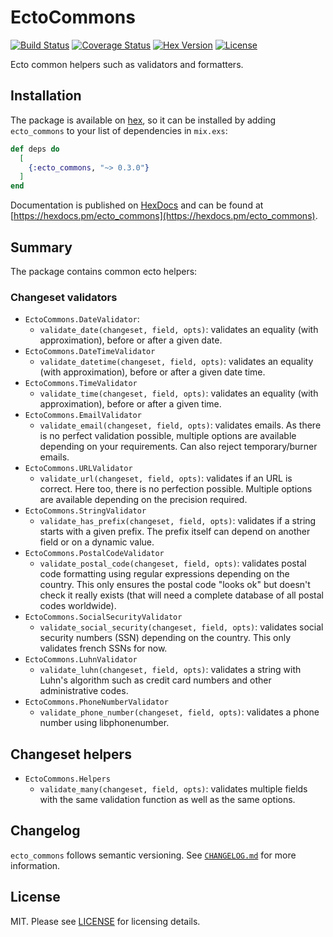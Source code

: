 # EctoCommons

[![Build Status](https://github.com/achedeuzot/ecto_commons/workflows/tests/badge.svg)](https://github.com/achedeuzot/ecto_commons/actions?query=workflow%3Atests+branch%3Amaster) [![Coverage Status](https://coveralls.io/repos/github/achedeuzot/ecto_commons/badge.svg?branch=master)](https://coveralls.io/github/achedeuzot/ecto_commons?branch=master) [![Hex Version](https://img.shields.io/hexpm/v/ecto_commons.svg)](https://hex.pm/packages/ecto_commons) [![License](http://img.shields.io/badge/license-MIT-brightgreen.svg)](http://opensource.org/licenses/MIT)

Ecto common helpers such as validators and formatters.

## Installation

The package is available on [hex](https://hex.pm/), so it can be installed
by adding `ecto_commons` to your list of dependencies in `mix.exs`:

```elixir
def deps do
  [
    {:ecto_commons, "~> 0.3.0"}
  ]
end
```

Documentation is published on [HexDocs](https://hexdocs.pm) and can
be found at [https://hexdocs.pm/ecto_commons](https://hexdocs.pm/ecto_commons).

## Summary

The package contains common ecto helpers:

### Changeset validators
  - `EctoCommons.DateValidator`:
    - `validate_date(changeset, field, opts)`: validates an equality (with
       approximation), before or after a given date.
  - `EctoCommons.DateTimeValidator`
    - `validate_datetime(changeset, field, opts)`: validates an equality (with
       approximation), before or after a given date time.
  - `EctoCommons.TimeValidator`
    - `validate_time(changeset, field, opts)`: validates an equality (with
       approximation), before or after a given time.
  - `EctoCommons.EmailValidator`
    - `validate_email(changeset, field, opts)`: validates emails. As there is no
      perfect validation possible, multiple options are available depending
      on your requirements. Can also reject temporary/burner emails.
  - `EctoCommons.URLValidator`
    - `validate_url(changeset, field, opts)`: validates if an URL is correct. Here
      too, there is no perfection possible. Multiple options are available
      depending on the precision required.
  - `EctoCommons.StringValidator`
    - `validate_has_prefix(changeset, field, opts)`: validates if a string starts
      with a given prefix. The prefix itself can depend on another field or
      on a dynamic value.
  - `EctoCommons.PostalCodeValidator`
    - `validate_postal_code(changeset, field, opts)`: validates postal code formatting
      using regular expressions depending on the country. This only ensures the postal
      code "looks ok" but doesn't check it really exists (that will need a complete
      database of all postal codes worldwide).
  - `EctoCommons.SocialSecurityValidator`
    - `validate_social_security(changeset, field, opts)`: validates social security
      numbers (SSN) depending on the country. This only validates french SSNs for now.
  - `EctoCommons.LuhnValidator`
    - `validate_luhn(changeset, field, opts)`: validates a string with Luhn's
      algorithm such as credit card numbers and other administrative codes.
  - `EctoCommons.PhoneNumberValidator`
    - `validate_phone_number(changeset, field, opts)`: validates a phone number
      using libphonenumber.

## Changeset helpers
 - `EctoCommons.Helpers`
   - `validate_many(changeset, field, opts)`: validates multiple fields with the same
     validation function as well as the same options.

## Changelog

`ecto_commons` follows semantic versioning. See [`CHANGELOG.md`](https://github.com/achedeuzot/ecto_commons/blob/master/CHANGELOG.md) for more information.

## License

MIT. Please see [LICENSE](https://github.com/achedeuzot/ecto_commons/blob/master/LICENSE) for licensing details.
